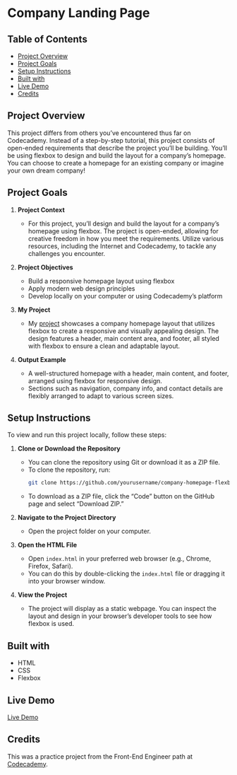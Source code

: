 # Company Landing Page

## Table of Contents
* [Project Overview](#project-overview)
* [Project Goals](#project-goals)
* [Setup Instructions](#setup-instructions)
* [Built with](#built-with)
* [Live Demo](#live-demo)
* [Credits](#credits)

## Project Overview

This project differs from others you’ve encountered thus far on Codecademy. Instead of a step-by-step tutorial, this project consists of open-ended requirements that describe the project you’ll be building. You’ll be using flexbox to design and build the layout for a company’s homepage. You can choose to create a homepage for an existing company or imagine your own dream company!

## Project Goals

1. **Project Context**
   * For this project, you’ll design and build the layout for a company’s homepage using flexbox. The project is open-ended, allowing for creative freedom in how you meet the requirements. Utilize various resources, including the Internet and Codecademy, to tackle any challenges you encounter.

2. **Project Objectives**
   * Build a responsive homepage layout using flexbox
   * Apply modern web design principles
   * Develop locally on your computer or using Codecademy’s platform

3. **My Project**
   * My [project](https://github.com/rkadlick/Codecademy-Projects/CompanyLandingPage) showcases a company homepage layout that utilizes flexbox to create a responsive and visually appealing design. The design features a header, main content area, and footer, all styled with flexbox to ensure a clean and adaptable layout.

4. **Output Example**
   * A well-structured homepage with a header, main content, and footer, arranged using flexbox for responsive design.
   * Sections such as navigation, company info, and contact details are flexibly arranged to adapt to various screen sizes.

## Setup Instructions

To view and run this project locally, follow these steps:

1. **Clone or Download the Repository**
   * You can clone the repository using Git or download it as a ZIP file.
   * To clone the repository, run:
     ```bash
     git clone https://github.com/yourusername/company-homepage-flexbox.git
     ```
   * To download as a ZIP file, click the “Code” button on the GitHub page and select “Download ZIP.”

2. **Navigate to the Project Directory**
   * Open the project folder on your computer.

3. **Open the HTML File**
   * Open `index.html` in your preferred web browser (e.g., Chrome, Firefox, Safari).
   * You can do this by double-clicking the `index.html` file or dragging it into your browser window.

4. **View the Project**
   * The project will display as a static webpage. You can inspect the layout and design in your browser’s developer tools to see how flexbox is used.


## Built with
* HTML
* CSS
* Flexbox

## Live Demo
[Live Demo]()

## Credits
This was a practice project from the Front-End Engineer path at [Codecademy](https://www.codecademy.com).
